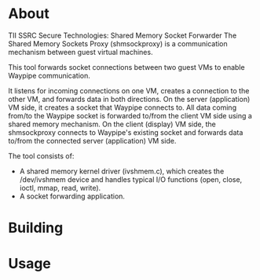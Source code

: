 # About
TII SSRC Secure Technologies: Shared Memory Socket Forwarder
The Shared Memory Sockets Proxy (shmsockproxy) is a communication mechanism between guest virtual machines.

This tool forwards socket connections between two guest VMs to enable Waypipe communication.

It listens for incoming connections on one VM, creates a connection to the other VM, and forwards data in both directions.
On the server (application) VM side, it creates a socket that Waypipe connects to. All data coming from/to the Waypipe socket 
is forwarded to/from the client VM side using a shared memory mechanism.
On the client (display) VM side, the shmsockproxy connects to Waypipe's existing socket and forwards data to/from the 
connected server (application) VM side.

The tool consists of:
- A shared memory kernel driver (ivshmem.c), which creates the /dev/ivshmem device and handles typical I/O functions (open,
  close, ioctl, mmap, read, write).
- A socket forwarding application.

# Building

# Usage
